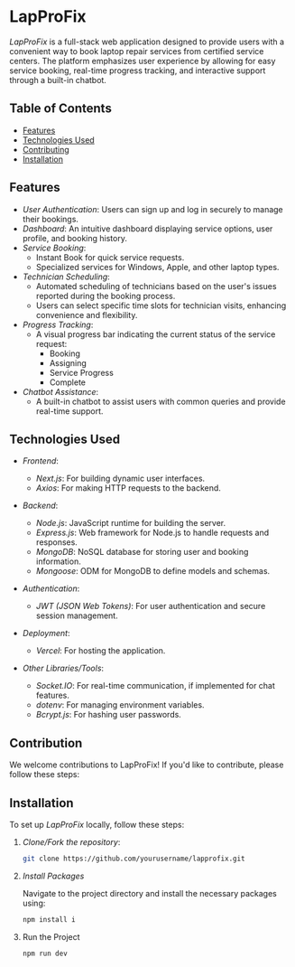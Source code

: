 # LapProFix

*LapProFix* is a full-stack web application designed to provide users with a convenient way to book laptop repair services from certified service centers. The platform emphasizes user experience by allowing for easy service booking, real-time progress tracking, and interactive support through a built-in chatbot. 

## Table of Contents
- [Features](#features)
- [Technologies Used](#technologies-used)
- [Contributing](#contributing)
- [Installation](#installation)

## Features
- *User Authentication*: Users can sign up and log in securely to manage their bookings.
- *Dashboard*: An intuitive dashboard displaying service options, user profile, and booking history.
- *Service Booking*: 
  - Instant Book for quick service requests.
  - Specialized services for Windows, Apple, and other laptop types.
- *Technician Scheduling*: 
  - Automated scheduling of technicians based on the user's issues reported during the booking process. 
  - Users can select specific time slots for technician visits, enhancing convenience and flexibility.
- *Progress Tracking*: 
  - A visual progress bar indicating the current status of the service request: 
    - Booking
    - Assigning
    - Service Progress
    - Complete
- *Chatbot Assistance*: 
  - A built-in chatbot to assist users with common queries and provide real-time support.


## Technologies Used
- *Frontend*: 
  - *Next.js*: For building dynamic user interfaces.
  - *Axios*: For making HTTP requests to the backend.

- *Backend*: 
  - *Node.js*: JavaScript runtime for building the server.
  - *Express.js*: Web framework for Node.js to handle requests and responses.
  - *MongoDB*: NoSQL database for storing user and booking information.
  - *Mongoose*: ODM for MongoDB to define models and schemas.
- *Authentication*: 
  - *JWT (JSON Web Tokens)*: For user authentication and secure session management.
- *Deployment*: 
  - *Vercel*: For hosting the application.
- *Other Libraries/Tools*: 
  - *Socket.IO*: For real-time communication, if implemented for chat features.
  - *dotenv*: For managing environment variables.
  - *Bcrypt.js*: For hashing user passwords.

## Contribution
We welcome contributions to LapProFix! If you'd like to contribute, please follow these steps:

## Installation
To set up *LapProFix* locally, follow these steps:

1. *Clone/Fork the repository*:
   ```bash
   git clone https://github.com/yourusername/lapprofix.git 

2. *Install Packages* 

   Navigate to the project directory and install the necessary packages using:
   ``` bash
   npm install i

3. Run the Project
   ```bash
   npm run dev


